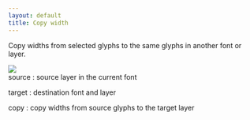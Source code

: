```yaml
---
layout: default
title: Copy width
---
```


Copy widths from selected glyphs to the same glyphs in another font or layer.

<div class='container'>

<div class='screenshot'>
    <img src='images/glyphs/widthCopy.png' />
</div>

<div class='captions' markdown='1'>
source
: source layer in the current font

target
: destination font and layer

copy
: copy widths from source glyphs to the target layer
</div>

</div>